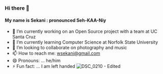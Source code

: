### Hi there 👋
#### My name is Sekani : pronounced Seh-KAA-Niy
- 🔭 I’m currently working on an Open Source project with a team at UC Santa Cruz
- 🌱 I’m currently learning Computer Science at Norfolk State University
- 👯 I’m looking to collaborate on photography and music
- 📫 How to reach me: wsekani@gmail.com
- 😄 Pronouns: ... he/him
- ⚡ Fun fact: ... I am left handed
![DSC_0210 - Edited](https://github.com/snwarner22/snwarner22/assets/137221902/97921320-2945-4c63-82ab-616f022a4ce4)
